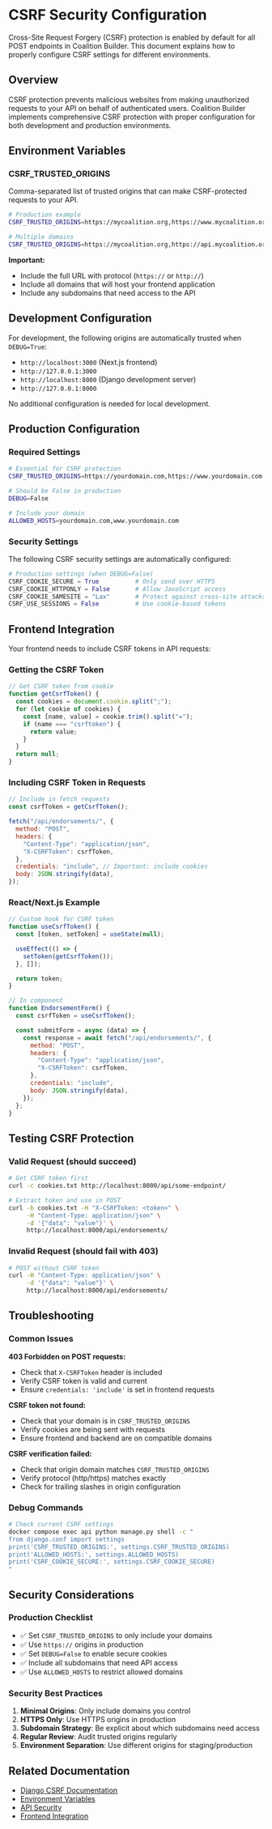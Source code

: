 # CSRF Security Configuration

Cross-Site Request Forgery (CSRF) protection is enabled by default for all POST endpoints in Coalition Builder. This document explains how to properly configure CSRF settings for different environments.

## Overview

CSRF protection prevents malicious websites from making unauthorized requests to your API on behalf of authenticated users. Coalition Builder implements comprehensive CSRF protection with proper configuration for both development and production environments.

## Environment Variables

### CSRF_TRUSTED_ORIGINS

Comma-separated list of trusted origins that can make CSRF-protected requests to your API.

```bash
# Production example
CSRF_TRUSTED_ORIGINS=https://mycoalition.org,https://www.mycoalition.org

# Multiple domains
CSRF_TRUSTED_ORIGINS=https://mycoalition.org,https://api.mycoalition.org,https://admin.mycoalition.org
```

**Important:**

- Include the full URL with protocol (`https://` or `http://`)
- Include all domains that will host your frontend application
- Include any subdomains that need access to the API

## Development Configuration

For development, the following origins are automatically trusted when `DEBUG=True`:

- `http://localhost:3000` (Next.js frontend)
- `http://127.0.0.1:3000`
- `http://localhost:8000` (Django development server)
- `http://127.0.0.1:8000`

No additional configuration is needed for local development.

## Production Configuration

### Required Settings

```bash
# Essential for CSRF protection
CSRF_TRUSTED_ORIGINS=https://yourdomain.com,https://www.yourdomain.com

# Should be False in production
DEBUG=False

# Include your domain
ALLOWED_HOSTS=yourdomain.com,www.yourdomain.com
```

### Security Settings

The following CSRF security settings are automatically configured:

```python
# Production settings (when DEBUG=False)
CSRF_COOKIE_SECURE = True          # Only send over HTTPS
CSRF_COOKIE_HTTPONLY = False       # Allow JavaScript access
CSRF_COOKIE_SAMESITE = "Lax"       # Protect against cross-site attacks
CSRF_USE_SESSIONS = False          # Use cookie-based tokens
```

## Frontend Integration

Your frontend needs to include CSRF tokens in API requests:

### Getting the CSRF Token

```javascript
// Get CSRF token from cookie
function getCsrfToken() {
  const cookies = document.cookie.split(";");
  for (let cookie of cookies) {
    const [name, value] = cookie.trim().split("=");
    if (name === "csrftoken") {
      return value;
    }
  }
  return null;
}
```

### Including CSRF Token in Requests

```javascript
// Include in fetch requests
const csrfToken = getCsrfToken();

fetch("/api/endorsements/", {
  method: "POST",
  headers: {
    "Content-Type": "application/json",
    "X-CSRFToken": csrfToken,
  },
  credentials: "include", // Important: include cookies
  body: JSON.stringify(data),
});
```

### React/Next.js Example

```javascript
// Custom hook for CSRF token
function useCsrfToken() {
  const [token, setToken] = useState(null);

  useEffect(() => {
    setToken(getCsrfToken());
  }, []);

  return token;
}

// In component
function EndorsementForm() {
  const csrfToken = useCsrfToken();

  const submitForm = async (data) => {
    const response = await fetch("/api/endorsements/", {
      method: "POST",
      headers: {
        "Content-Type": "application/json",
        "X-CSRFToken": csrfToken,
      },
      credentials: "include",
      body: JSON.stringify(data),
    });
  };
}
```

## Testing CSRF Protection

### Valid Request (should succeed)

```bash
# Get CSRF token first
curl -c cookies.txt http://localhost:8000/api/some-endpoint/

# Extract token and use in POST
curl -b cookies.txt -H "X-CSRFToken: <token>" \
     -H "Content-Type: application/json" \
     -d '{"data": "value"}' \
     http://localhost:8000/api/endorsements/
```

### Invalid Request (should fail with 403)

```bash
# POST without CSRF token
curl -H "Content-Type: application/json" \
     -d '{"data": "value"}' \
     http://localhost:8000/api/endorsements/
```

## Troubleshooting

### Common Issues

**403 Forbidden on POST requests:**

- Check that `X-CSRFToken` header is included
- Verify CSRF token is valid and current
- Ensure `credentials: 'include'` is set in frontend requests

**CSRF token not found:**

- Check that your domain is in `CSRF_TRUSTED_ORIGINS`
- Verify cookies are being sent with requests
- Ensure frontend and backend are on compatible domains

**CSRF verification failed:**

- Check that origin domain matches `CSRF_TRUSTED_ORIGINS`
- Verify protocol (http/https) matches exactly
- Check for trailing slashes in origin configuration

### Debug Commands

```bash
# Check current CSRF settings
docker compose exec api python manage.py shell -c "
from django.conf import settings
print('CSRF_TRUSTED_ORIGINS:', settings.CSRF_TRUSTED_ORIGINS)
print('ALLOWED_HOSTS:', settings.ALLOWED_HOSTS)
print('CSRF_COOKIE_SECURE:', settings.CSRF_COOKIE_SECURE)
"
```

## Security Considerations

### Production Checklist

- ✅ Set `CSRF_TRUSTED_ORIGINS` to only include your domains
- ✅ Use `https://` origins in production
- ✅ Set `DEBUG=False` to enable secure cookies
- ✅ Include all subdomains that need API access
- ✅ Use `ALLOWED_HOSTS` to restrict allowed domains

### Security Best Practices

1. **Minimal Origins**: Only include domains you control
2. **HTTPS Only**: Use HTTPS origins in production
3. **Subdomain Strategy**: Be explicit about which subdomains need access
4. **Regular Review**: Audit trusted origins regularly
5. **Environment Separation**: Use different origins for staging/production

## Related Documentation

- [Django CSRF Documentation](https://docs.djangoproject.com/en/stable/ref/csrf/)
- [Environment Variables](../reference/environment.md)
- [API Security](../admin/security.md)
- [Frontend Integration](../frontend/api-integration.md)
